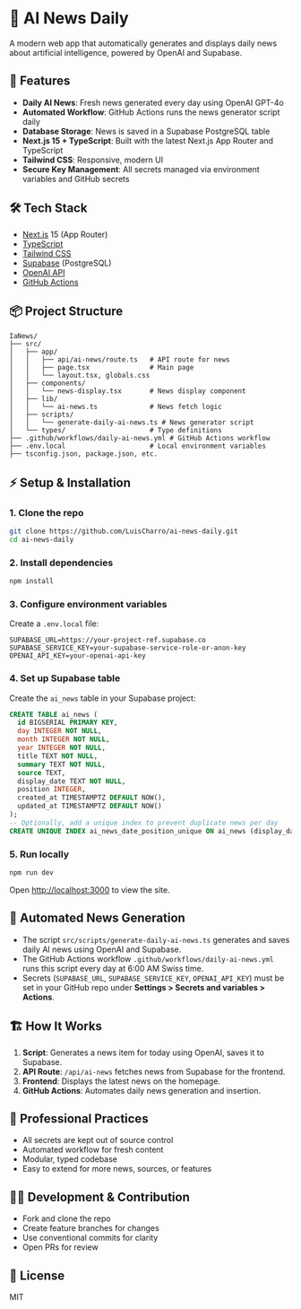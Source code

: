 
# 📰 AI News Daily

A modern web app that automatically generates and displays daily news about artificial intelligence, powered by OpenAI and Supabase.

## 🚀 Features

- **Daily AI News**: Fresh news generated every day using OpenAI GPT-4o
- **Automated Workflow**: GitHub Actions runs the news generator script daily
- **Database Storage**: News is saved in a Supabase PostgreSQL table
- **Next.js 15 + TypeScript**: Built with the latest Next.js App Router and TypeScript
- **Tailwind CSS**: Responsive, modern UI
- **Secure Key Management**: All secrets managed via environment variables and GitHub secrets

## 🛠️ Tech Stack

- [Next.js](https://nextjs.org/) 15 (App Router)
- [TypeScript](https://www.typescriptlang.org/)
- [Tailwind CSS](https://tailwindcss.com/)
- [Supabase](https://supabase.com/) (PostgreSQL)
- [OpenAI API](https://platform.openai.com/docs)
- [GitHub Actions](https://docs.github.com/en/actions)

## 📦 Project Structure

```
IaNews/
├── src/
│   ├── app/
│   │   ├── api/ai-news/route.ts   # API route for news
│   │   ├── page.tsx               # Main page
│   │   └── layout.tsx, globals.css
│   ├── components/
│   │   └── news-display.tsx       # News display component
│   ├── lib/
│   │   └── ai-news.ts             # News fetch logic
│   ├── scripts/
│   │   └── generate-daily-ai-news.ts # News generator script
│   └── types/                     # Type definitions
├── .github/workflows/daily-ai-news.yml # GitHub Actions workflow
├── .env.local                     # Local environment variables
├── tsconfig.json, package.json, etc.
```

## ⚡ Setup & Installation

### 1. Clone the repo
```bash
git clone https://github.com/LuisCharro/ai-news-daily.git
cd ai-news-daily
```

### 2. Install dependencies
```bash
npm install
```

### 3. Configure environment variables
Create a `.env.local` file:
```env
SUPABASE_URL=https://your-project-ref.supabase.co
SUPABASE_SERVICE_KEY=your-supabase-service-role-or-anon-key
OPENAI_API_KEY=your-openai-api-key
```

### 4. Set up Supabase table
Create the `ai_news` table in your Supabase project:
```sql
CREATE TABLE ai_news (
  id BIGSERIAL PRIMARY KEY,
  day INTEGER NOT NULL,
  month INTEGER NOT NULL,
  year INTEGER NOT NULL,
  title TEXT NOT NULL,
  summary TEXT NOT NULL,
  source TEXT,
  display_date TEXT NOT NULL,
  position INTEGER,
  created_at TIMESTAMPTZ DEFAULT NOW(),
  updated_at TIMESTAMPTZ DEFAULT NOW()
);
-- Optionally, add a unique index to prevent duplicate news per day
CREATE UNIQUE INDEX ai_news_date_position_unique ON ai_news (display_date, position);
```

### 5. Run locally
```bash
npm run dev
```
Open [http://localhost:3000](http://localhost:3000) to view the site.

## 🤖 Automated News Generation

- The script `src/scripts/generate-daily-ai-news.ts` generates and saves daily AI news using OpenAI and Supabase.
- The GitHub Actions workflow `.github/workflows/daily-ai-news.yml` runs this script every day at 6:00 AM Swiss time.
- Secrets (`SUPABASE_URL`, `SUPABASE_SERVICE_KEY`, `OPENAI_API_KEY`) must be set in your GitHub repo under **Settings > Secrets and variables > Actions**.

## 🏗️ How It Works

1. **Script**: Generates a news item for today using OpenAI, saves it to Supabase.
2. **API Route**: `/api/ai-news` fetches news from Supabase for the frontend.
3. **Frontend**: Displays the latest news on the homepage.
4. **GitHub Actions**: Automates daily news generation and insertion.

## 📝 Professional Practices

- All secrets are kept out of source control
- Automated workflow for fresh content
- Modular, typed codebase
- Easy to extend for more news, sources, or features

## 🧑‍💻 Development & Contribution

- Fork and clone the repo
- Create feature branches for changes
- Use conventional commits for clarity
- Open PRs for review

## 📄 License

MIT
